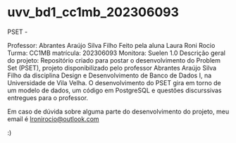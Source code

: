 # uvv_bd1_cc1mb_202306093
PSET - 

Professor: Abrantes Araújo Silva Filho
Feito pela aluna Laura Roni Rocio 
Turma: CC1MB matrícula: 202306093
Monitora: Suelen
1.0 Descrição geral do projeto:
Repositório criado para postar o desenvolvimento do Problem Set (PSET), projeto disponibilizado pelo professor Abrantes Araújo Silva Filho da disciplina Design e Desenvolvimento de Banco de Dados I, na Universidade de Vila Velha.
O desenvolvimento do PSET gira em torno de um modelo de dados, um código em PostgreSQL e questões discurssivas entregues para o professor.




Em caso de dúvida sobre alguma parte do desenvolvimento do projeto, meu email é lronirocio@outlook.com

:)
